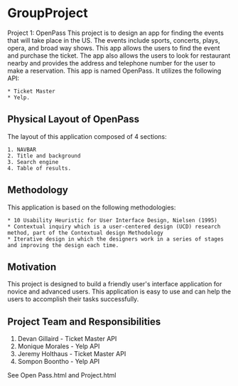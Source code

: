 # GroupProject

 Project 1: OpenPass
This project is to design an app for finding the events that will take place in the US.
The events include sports, concerts, plays, opera, and broad way shows. This app allows the users to find the event and purchase the ticket. The app also allows the users to look for 
restaurant nearby and provides the address and telephone number for the user to make a reservation.
This app is named OpenPass. It utilizes the following API:

    * Ticket Master
    * Yelp.

## Physical Layout of OpenPass
The layout of this application composed of 4 sections:

    1. NAVBAR
    2. Title and background
    3. Search engine
    4. Table of results.

## Methodology
This application is based on the following methodologies:

    * 10 Usability Heuristic for User Interface Design, Nielsen (1995)
    * Contextual inquiry which is a user-centered design (UCD) research method, part of the Contextual design Methodology
    * Iterative design in which the designers work in a series of stages and improving the design each time.

## Motivation
This project is designed to build a friendly user's interface application for novice and advanced users. This application is easy to use and can help the users to accomplish their tasks successfully.

## Project Team and Responsibilities

 1. Devan Gillaird - Ticket Master API
 2. Monique Morales - Yelp API
 3. Jeremy Holthaus - Ticket Master API
 4. Sompon Boontho - Yelp API

See Open Pass.html and Project.html
